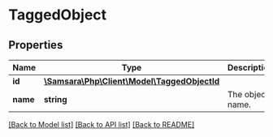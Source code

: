 # TaggedObject

## Properties
Name | Type | Description | Notes
------------ | ------------- | ------------- | -------------
**id** | [**\Samsara\Php\Client\Model\TaggedObjectId**](TaggedObjectId.md) |  | 
**name** | **string** | The object name. | [optional] 

[[Back to Model list]](../../README.md#documentation-for-models) [[Back to API list]](../../README.md#documentation-for-api-endpoints) [[Back to README]](../../README.md)

